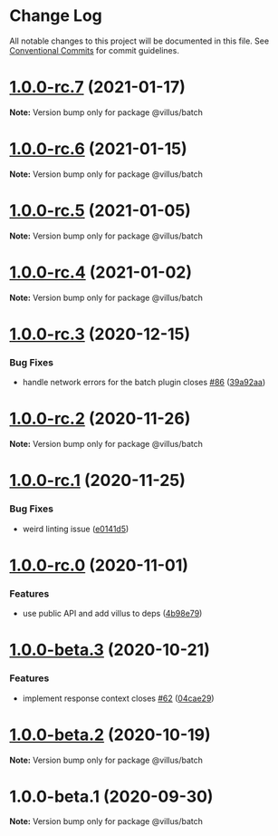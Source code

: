 # Change Log

All notable changes to this project will be documented in this file.
See [Conventional Commits](https://conventionalcommits.org) for commit guidelines.

# [1.0.0-rc.7](https://github.com/logaretm/villus/compare/@villus/batch@1.0.0-rc.6...@villus/batch@1.0.0-rc.7) (2021-01-17)

**Note:** Version bump only for package @villus/batch





# [1.0.0-rc.6](https://github.com/logaretm/villus/compare/@villus/batch@1.0.0-rc.5...@villus/batch@1.0.0-rc.6) (2021-01-15)

**Note:** Version bump only for package @villus/batch





# [1.0.0-rc.5](https://github.com/logaretm/villus/compare/@villus/batch@1.0.0-rc.4...@villus/batch@1.0.0-rc.5) (2021-01-05)

**Note:** Version bump only for package @villus/batch





# [1.0.0-rc.4](https://github.com/logaretm/villus/compare/@villus/batch@1.0.0-rc.3...@villus/batch@1.0.0-rc.4) (2021-01-02)

**Note:** Version bump only for package @villus/batch





# [1.0.0-rc.3](https://github.com/logaretm/villus/compare/@villus/batch@1.0.0-rc.2...@villus/batch@1.0.0-rc.3) (2020-12-15)


### Bug Fixes

* handle network errors for the batch plugin closes [#86](https://github.com/logaretm/villus/issues/86) ([39a92aa](https://github.com/logaretm/villus/commit/39a92aa35a0ae54c772b317d35cd73d84548ec62))





# [1.0.0-rc.2](https://github.com/logaretm/villus/compare/@villus/batch@1.0.0-rc.1...@villus/batch@1.0.0-rc.2) (2020-11-26)

**Note:** Version bump only for package @villus/batch





# [1.0.0-rc.1](https://github.com/logaretm/villus/compare/@villus/batch@1.0.0-rc.0...@villus/batch@1.0.0-rc.1) (2020-11-25)


### Bug Fixes

* weird linting issue ([e0141d5](https://github.com/logaretm/villus/commit/e0141d512b65ab4b5ec2e714caa57c716fd53491))





# [1.0.0-rc.0](https://github.com/logaretm/villus/compare/@villus/batch@1.0.0-beta.3...@villus/batch@1.0.0-rc.0) (2020-11-01)


### Features

* use public API and add villus to deps ([4b98e79](https://github.com/logaretm/villus/commit/4b98e79d3e146da608a45d72ac81e00b6ba735ec))





# [1.0.0-beta.3](https://github.com/logaretm/villus/compare/@villus/batch@1.0.0-beta.2...@villus/batch@1.0.0-beta.3) (2020-10-21)


### Features

* implement response context closes [#62](https://github.com/logaretm/villus/issues/62) ([04cae29](https://github.com/logaretm/villus/commit/04cae29a8ba6163127a6da4985e37585084763ce))





# [1.0.0-beta.2](https://github.com/logaretm/villus/compare/@villus/batch@1.0.0-beta.1...@villus/batch@1.0.0-beta.2) (2020-10-19)

**Note:** Version bump only for package @villus/batch





# 1.0.0-beta.1 (2020-09-30)

**Note:** Version bump only for package @villus/batch
